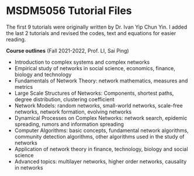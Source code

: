 # MSDM5056 Tutorial Files

The first 9 tutorials were originally written by Dr. Ivan Yip Chun Yin. I added the last 2 tutorials and revised the codes, text and equations for easier reading. 

**Course outlines** (Fall 2021-2022, Prof. LI, Sai Ping)

- Introduction to complex systems and complex networks
- Empirical study of networks in social science, economics, finance, biology and technology
- Fundamentals of Network Theory: network mathematics, measures and metrics
- Large Scale Structures of Networks: Components, shortest paths, degree distribution, clustering coefficient
- Network Models: random networks, small-world networks, scale-free networks, network formation, evolving networks
- Dynamical Processes on Complex Networks: network search, epidemic spreading, rumors and information spreading
- Computer Algorithms: basic concepts, fundamental network algorithms, community detection algorithms, other algorithms used in the study of networks
- Application of network theory in finance, technology, biology and social science
- Advanced topics: multilayer networks, higher order networks, causality in networks
